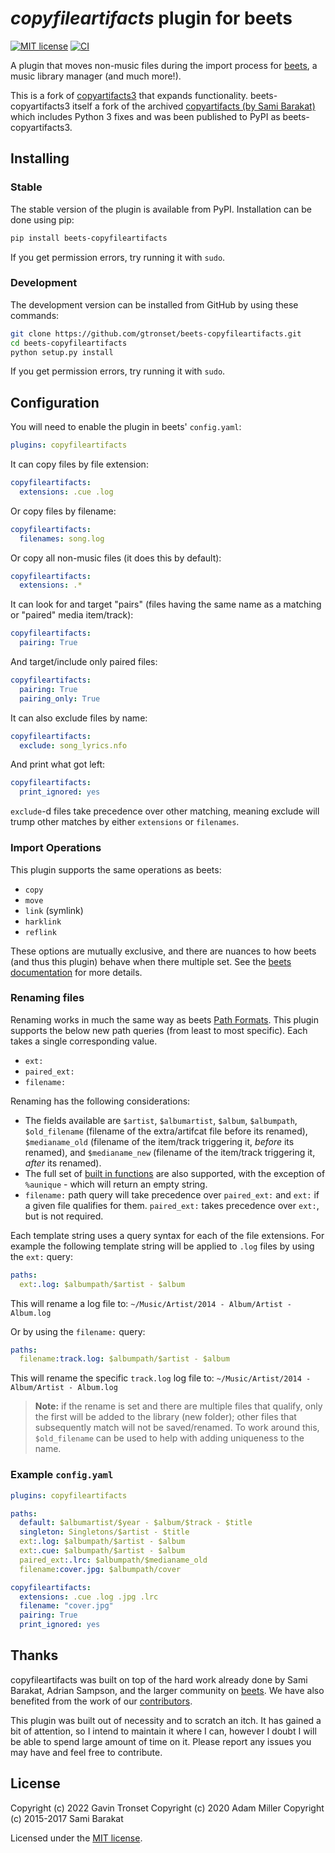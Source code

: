 # _copyfileartifacts_ plugin for beets

[![MIT license][license image]][license link] [![CI][ci image]][ci link]

A plugin that moves non-music files during the import process for
[beets](http://beets.radbox.org/), a music library manager (and much more!).

This is a fork of [copyartifacts3](https://github.com/adammillerio/beets-copyartifacts)
that expands functionality. beets-copyartifacts3 itself a fork of the archived
[copyartifacts (by Sami Barakat)](https://github.com/sbarakat/beets-copyartifacts)
which includes Python 3 fixes and was been published to PyPI as beets-copyartifacts3.

## Installing

### Stable

The stable version of the plugin is available from PyPI. Installation can be
done using pip:

```sh
pip install beets-copyfileartifacts
```

If you get permission errors, try running it with `sudo`.

### Development

The development version can be installed from GitHub by using these commands:

```sh
git clone https://github.com/gtronset/beets-copyfileartifacts.git
cd beets-copyfileartifacts
python setup.py install
```

If you get permission errors, try running it with `sudo`.

## Configuration

You will need to enable the plugin in beets' `config.yaml`:

```yaml
plugins: copyfileartifacts
```

It can copy files by file extension:

```yaml
copyfileartifacts:
  extensions: .cue .log
```

Or copy files by filename:

```yaml
copyfileartifacts:
  filenames: song.log
```

Or copy all non-music files (it does this by default):

```yaml
copyfileartifacts:
  extensions: .*
```

It can look for and target "pairs" (files having the same name as a matching or
"paired" media item/track):

```yaml
copyfileartifacts:
  pairing: True
```

And target/include only paired files:

```yaml
copyfileartifacts:
  pairing: True
  pairing_only: True
```

It can also exclude files by name:

```yaml
copyfileartifacts:
  exclude: song_lyrics.nfo
```

And print what got left:

```yaml
copyfileartifacts:
  print_ignored: yes
```

`exclude`-d files take precedence over other matching, meaning exclude will
trump other matches by either `extensions` or `filenames`.

### Import Operations

This plugin supports the same operations as beets:

- `copy`
- `move`
- `link` (symlink)
- `harklink`
- `reflink`

These options are mutually exclusive, and there are nuances to how beets (and
thus this plugin) behave when there multiple set. See the [beets documentation](https://beets.readthedocs.io/en/stable/reference/config.html#importer-options)
for more details.

### Renaming files

Renaming works in much the same way as beets [Path Formats](http://beets.readthedocs.org/en/stable/reference/pathformat.html).
This plugin supports the below new path queries (from least to most specific).
Each takes a single corresponding value.

- `ext:`
- `paired_ext:`
- `filename:`

Renaming has the following considerations:

- The fields available are `$artist`, `$albumartist`, `$album`, `$albumpath`,
  `$old_filename` (filename of the extra/artifcat file before its renamed),
  `$medianame_old` (filename of the item/track triggering it, _before_
  its renamed), and `$medianame_new` (filename of the item/track triggering it, _after_
  its renamed).
- The full set of
  [built in functions](http://beets.readthedocs.org/en/stable/reference/pathformat.html#functions)
  are also supported, with the exception of `%aunique` - which will
  return an empty string.
- `filename:` path query will take precedence over `paired_ext:` and `ext:` if
  a given file qualifies for them. `paired_ext:` takes precedence over `ext:`,
  but is not required.

Each template string uses a query syntax for each of the file
extensions. For example the following template string will be applied to
`.log` files by using the `ext:` query:

```yaml
paths:
  ext:.log: $albumpath/$artist - $album
```

This will rename a log file to:
`~/Music/Artist/2014 - Album/Artist - Album.log`

Or by using the `filename:` query:

```yaml
paths:
  filename:track.log: $albumpath/$artist - $album
```

This will rename the specific `track.log` log file to:
`~/Music/Artist/2014 - Album/Artist - Album.log`

> **Note:** if the rename is set and there are multiple files that qualify,
> only the first will be added to the library (new folder); other files that
> subsequently match will not be saved/renamed. To work around this,
> `$old_filename` can be used to help with adding uniqueness to the name.

### Example `config.yaml`

```yaml
plugins: copyfileartifacts

paths:
  default: $albumartist/$year - $album/$track - $title
  singleton: Singletons/$artist - $title
  ext:.log: $albumpath/$artist - $album
  ext:.cue: $albumpath/$artist - $album
  paired_ext:.lrc: $albumpath/$medianame_old
  filename:cover.jpg: $albumpath/cover

copyfileartifacts:
  extensions: .cue .log .jpg .lrc
  filename: "cover.jpg"
  pairing: True
  print_ignored: yes
```

## Thanks

copyfileartifacts was built on top of the hard work already done by Sami
Barakat, Adrian Sampson, and the larger community on [beets](http://beets.radbox.org/).
We have also benefited from the work of our
[contributors](https://github.com/gtronset/beets-copyfileartifacts/graphs/contributors).

This plugin was built out of necessity and to scratch an itch. It has
gained a bit of attention, so I intend to maintain it where I can,
however I doubt I will be able to spend large amount of time on it.
Please report any issues you may have and feel free to contribute.

## License

Copyright (c) 2022 Gavin Tronset
Copyright (c) 2020 Adam Miller
Copyright (c) 2015-2017 Sami Barakat

Licensed under the [MIT license][license link].

[license image]: https://img.shields.io/badge/License-MIT-blue.svg
[license link]: https://github.com/gtronset/beets-copyfileartifacts/blob/master/LICENSE
[ci image]: https://github.com/gtronset/beets-copyfileartifacts/actions/workflows/tox.yml/badge.svg
[ci link]: https://github.com/gtronset/beets-copyfileartifacts/actions/workflows/tox.yml
